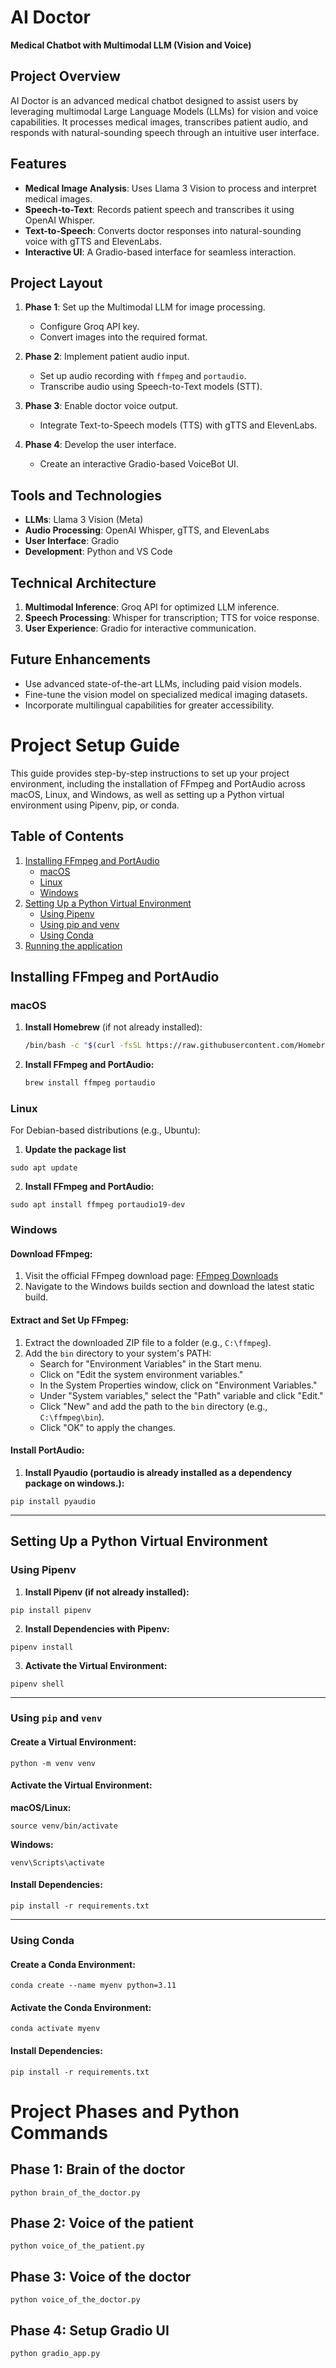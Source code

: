 # AI Doctor 
**Medical Chatbot with Multimodal LLM (Vision and Voice)**  

## Project Overview  
AI Doctor is an advanced medical chatbot designed to assist users by leveraging multimodal Large Language Models (LLMs) for vision and voice capabilities. It processes medical images, transcribes patient audio, and responds with natural-sounding speech through an intuitive user interface.  

## Features  
- **Medical Image Analysis**: Uses Llama 3 Vision to process and interpret medical images.  
- **Speech-to-Text**: Records patient speech and transcribes it using OpenAI Whisper.  
- **Text-to-Speech**: Converts doctor responses into natural-sounding voice with gTTS and ElevenLabs.  
- **Interactive UI**: A Gradio-based interface for seamless interaction.  

## Project Layout  
1. **Phase 1**: Set up the Multimodal LLM for image processing.  
   - Configure Groq API key.  
   - Convert images into the required format.  

2. **Phase 2**: Implement patient audio input.  
   - Set up audio recording with `ffmpeg` and `portaudio`.  
   - Transcribe audio using Speech-to-Text models (STT).  

3. **Phase 3**: Enable doctor voice output.  
   - Integrate Text-to-Speech models (TTS) with gTTS and ElevenLabs.  

4. **Phase 4**: Develop the user interface.  
   - Create an interactive Gradio-based VoiceBot UI.  

## Tools and Technologies  
- **LLMs**: Llama 3 Vision (Meta)  
- **Audio Processing**: OpenAI Whisper, gTTS, and ElevenLabs  
- **User Interface**: Gradio  
- **Development**: Python and VS Code  

## Technical Architecture  
1. **Multimodal Inference**: Groq API for optimized LLM inference.  
2. **Speech Processing**: Whisper for transcription; TTS for voice response.  
3. **User Experience**: Gradio for interactive communication.  

## Future Enhancements  
- Use advanced state-of-the-art LLMs, including paid vision models.  
- Fine-tune the vision model on specialized medical imaging datasets.  
- Incorporate multilingual capabilities for greater accessibility.  


# Project Setup Guide

This guide provides step-by-step instructions to set up your project environment, including the installation of FFmpeg and PortAudio across macOS, Linux, and Windows, as well as setting up a Python virtual environment using Pipenv, pip, or conda.

## Table of Contents

1. [Installing FFmpeg and PortAudio](#installing-ffmpeg-and-portaudio)
   - [macOS](#macos)
   - [Linux](#linux)
   - [Windows](#windows)
2. [Setting Up a Python Virtual Environment](#setting-up-a-python-virtual-environment)
   - [Using Pipenv](#using-pipenv)
   - [Using pip and venv](#using-pip-and-venv)
   - [Using Conda](#using-conda)
3. [Running the application](#project-phases-and-python-commands)

## Installing FFmpeg and PortAudio

### macOS

1. **Install Homebrew** (if not already installed):

   ```bash
   /bin/bash -c "$(curl -fsSL https://raw.githubusercontent.com/Homebrew/install/HEAD/install.sh)"
   ```

2. **Install FFmpeg and PortAudio:**

   ```bash
   brew install ffmpeg portaudio
   ```


### Linux
For Debian-based distributions (e.g., Ubuntu):

1. **Update the package list**

```
sudo apt update
```

2. **Install FFmpeg and PortAudio:**
```
sudo apt install ffmpeg portaudio19-dev
```

### Windows

#### Download FFmpeg:
1. Visit the official FFmpeg download page: [FFmpeg Downloads](https://ffmpeg.org/download.html)
2. Navigate to the Windows builds section and download the latest static build.

#### Extract and Set Up FFmpeg:
1. Extract the downloaded ZIP file to a folder (e.g., `C:\ffmpeg`).
2. Add the `bin` directory to your system's PATH:
   - Search for "Environment Variables" in the Start menu.
   - Click on "Edit the system environment variables."
   - In the System Properties window, click on "Environment Variables."
   - Under "System variables," select the "Path" variable and click "Edit."
   - Click "New" and add the path to the `bin` directory (e.g., `C:\ffmpeg\bin`).
   - Click "OK" to apply the changes.

#### Install PortAudio:
1. **Install Pyaudio (portaudio is already installed as a dependency package on windows.):**  
```
pip install pyaudio
```

---

## Setting Up a Python Virtual Environment

### Using Pipenv
1. **Install Pipenv (if not already installed):**  
```
pip install pipenv
```

2. **Install Dependencies with Pipenv:** 

```
pipenv install
```

3. **Activate the Virtual Environment:** 

```
pipenv shell
```

---

### Using `pip` and `venv`
#### Create a Virtual Environment:
```
python -m venv venv
```

#### Activate the Virtual Environment:
**macOS/Linux:**
```
source venv/bin/activate
```

**Windows:**
```
venv\Scripts\activate
```

#### Install Dependencies:
```
pip install -r requirements.txt
```

---

### Using Conda
#### Create a Conda Environment:
```
conda create --name myenv python=3.11
```

#### Activate the Conda Environment:
```
conda activate myenv
```

#### Install Dependencies:
```
pip install -r requirements.txt
```


# Project Phases and Python Commands

## Phase 1: Brain of the doctor
```
python brain_of_the_doctor.py
```

## Phase 2: Voice of the patient
```
python voice_of_the_patient.py
```

## Phase 3: Voice of the doctor
```
python voice_of_the_doctor.py
```

## Phase 4: Setup Gradio UI
```
python gradio_app.py
```

